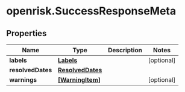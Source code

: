 # openrisk.SuccessResponseMeta

## Properties

Name | Type | Description | Notes
------------ | ------------- | ------------- | -------------
**labels** | [**Labels**](Labels.md) |  | [optional] 
**resolvedDates** | [**ResolvedDates**](ResolvedDates.md) |  | 
**warnings** | [**[WarningItem]**](WarningItem.md) |  | [optional] 


